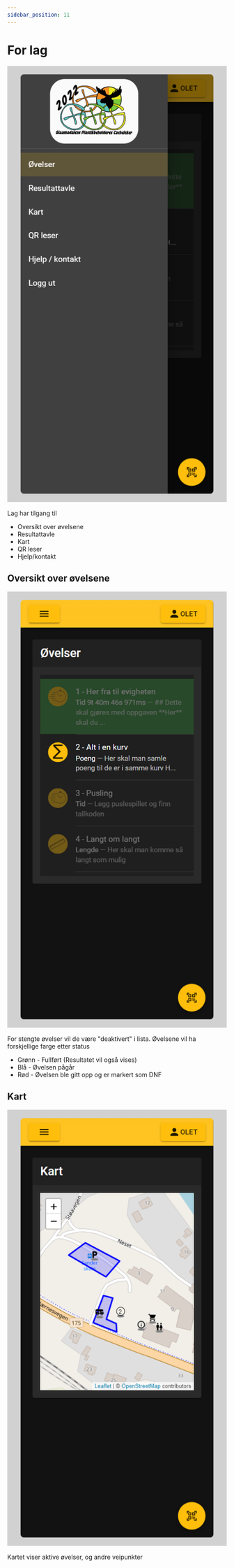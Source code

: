 ```yaml
---
sidebar_position: 11
---
```




# For lag

![for lag](img/teams.png)

Lag har tilgang til

- Oversikt over øvelsene
- Resultattavle
- Kart
- QR leser
- Hjelp/kontakt

## Oversikt over øvelsene

![Øvelser](img/team-exercise.png)

For stengte øvelser vil de være "deaktivert" i lista. Øvelsene vil ha forskjellige farge etter status

- Grønn - Fullført (Resultatet vil også vises)
- Blå - Øvelsen pågår
- Rød - Øvelsen ble gitt opp og er markert som DNF

## Kart

![Kart](img/map.png)

Kartet viser aktive øvelser, og andre veipunkter

